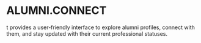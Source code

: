 # ALUMNI.CONNECT
t provides a user-friendly interface to explore alumni profiles, connect with them, and stay updated with their current professional statuses.
